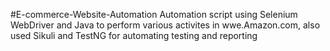 #E-commerce-Website-Automation
Automation script using Selenium WebDriver and Java to perform various activites in wwe.Amazon.com, also used Sikuli and TestNG for automating testing and reporting
